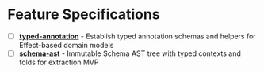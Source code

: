 # Feature Specifications

- [ ] **[typed-annotation](./typed-annotation/)** - Establish typed annotation schemas and helpers for Effect-based domain models
- [ ] **[schema-ast](./schema-ast/)** - Immutable Schema AST tree with typed contexts and folds for extraction MVP
